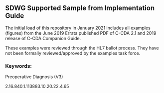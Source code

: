 ## SDWG Supported Sample from Implementation Guide

The initial load of this repository in January 2021 includes all examples (figures) from the June 2019 Errata published PDF of C-CDA 2.1 and 2019 release of C-CDA Companion Guide. 

These examples were reviewed through the HL7 ballot process. They have not been formally reviewed/approved by the examples task force.

### Keywords:

Preoperative Diagnosis (V3)
 
2.16.840.1.113883.10.20.22.4.65

